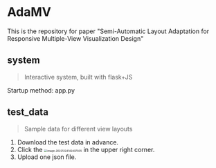 # AdaMV
This is the repository for paper "Semi-Automatic Layout Adaptation for Responsive Multiple-View Visualization Design"

## system

> Interactive system, built with flask+JS

Startup method: app.py

## test_data

> Sample data for different view layouts

1. Download the test data in advance.
2. Click the <img src="https://typora-1304458321.cos.ap-guangzhou.myqcloud.com/typora/image-20221224142407035.png" alt="image-20221224142407035" style="zoom: 43%;" /> in the upper right corner.
3. Upload one json file.

